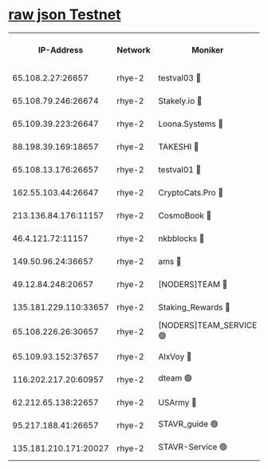 
[raw json Testnet](https://rpc-check.quickt.stavr.tech/quickt/rpc-quickt-result.json)
=


<table><tr><th>IP-Address</th><th>Network</th><th>Moniker</th><th>Latest Block Height</th><th>Earliest Block Height</th><th>Catching Up</th><th>Tx Index</th><th>Voting Power</th><th>Scan Time</th></tr><tr><td>65.108.2.27:26657</td><td>rhye-2</td><td>testval03 🔴</td><td>1212649</td><td>1</td><td>False</td><td>on</td><td>11002050</td><td>2024-03-12T05:16:56.227137606UTC</td></tr><tr><td>65.108.79.246:26674</td><td>rhye-2</td><td>Stakely.io 🔴</td><td>1212649</td><td>1</td><td>False</td><td>on</td><td>10010</td><td>2024-03-12T05:16:56.533570027UTC</td></tr><tr><td>65.109.39.223:26647</td><td>rhye-2</td><td>Loona.Systems 🔴</td><td>1212650</td><td>1</td><td>False</td><td>off</td><td>86949</td><td>2024-03-12T05:17:01.465347570UTC</td></tr><tr><td>88.198.39.169:18657</td><td>rhye-2</td><td>TAKESHI 🔴</td><td>1212650</td><td>1</td><td>False</td><td>off</td><td>40542</td><td>2024-03-12T05:17:02.036041174UTC</td></tr><tr><td>65.108.13.176:26657</td><td>rhye-2</td><td>testval01 🔴</td><td>1212650</td><td>1</td><td>False</td><td>on</td><td>13082010</td><td>2024-03-12T05:17:03.006270950UTC</td></tr><tr><td>162.55.103.44:26647</td><td>rhye-2</td><td>CryptoCats.Pro 🔴</td><td>1212656</td><td>1</td><td>False</td><td>off</td><td>9999</td><td>2024-03-12T05:17:34.947163687UTC</td></tr><tr><td>213.136.84.176:11157</td><td>rhye-2</td><td>CosmoBook 🔴</td><td>1212655</td><td>65301</td><td>False</td><td>off</td><td>1520417</td><td>2024-03-12T05:17:28.593824169UTC</td></tr><tr><td>46.4.121.72:11157</td><td>rhye-2</td><td>nkbblocks 🔴</td><td>1212648</td><td>70101</td><td>False</td><td>off</td><td>81084</td><td>2024-03-12T05:16:49.153593976UTC</td></tr><tr><td>149.50.96.24:36657</td><td>rhye-2</td><td>ams 🔴</td><td>1212653</td><td>133501</td><td>False</td><td>on</td><td>10732</td><td>2024-03-12T05:17:18.128768915UTC</td></tr><tr><td>49.12.84.248:20657</td><td>rhye-2</td><td>[NODERS]TEAM 🔴</td><td>1212653</td><td>146001</td><td>False</td><td>on</td><td>59690</td><td>2024-03-12T05:17:15.768290046UTC</td></tr><tr><td>135.181.229.110:33657</td><td>rhye-2</td><td>Staking_Rewards 🔴</td><td>1212650</td><td>149101</td><td>False</td><td>on</td><td>9900</td><td>2024-03-12T05:17:01.770928860UTC</td></tr><tr><td>65.108.226.26:30657</td><td>rhye-2</td><td>[NODERS]TEAM_SERVICE 🟢</td><td>1212650</td><td>241501</td><td>False</td><td>on</td><td>0</td><td>2024-03-12T05:17:02.674937745UTC</td></tr><tr><td>65.109.93.152:37657</td><td>rhye-2</td><td>AlxVoy 🔴</td><td>1212649</td><td>315173</td><td>False</td><td>on</td><td>150351</td><td>2024-03-12T05:16:53.578848206UTC</td></tr><tr><td>116.202.217.20:60957</td><td>rhye-2</td><td>dteam 🟢</td><td>1212650</td><td>421794</td><td>False</td><td>on</td><td>0</td><td>2024-03-12T05:16:59.108266493UTC</td></tr><tr><td>62.212.65.138:22657</td><td>rhye-2</td><td>USArmy 🔴</td><td>1129000</td><td>1102501</td><td>False</td><td>on</td><td>58774</td><td>2024-03-12T05:16:55.892372900UTC</td></tr><tr><td>95.217.188.41:26657</td><td>rhye-2</td><td>STAVR_guide 🟢</td><td>1212650</td><td>1176001</td><td>False</td><td>on</td><td>0</td><td>2024-03-12T05:17:02.367004208UTC</td></tr><tr><td>135.181.210.171:20027</td><td>rhye-2</td><td>STAVR-Service 🟢</td><td>1212652</td><td>1211001</td><td>False</td><td>on</td><td>0</td><td>2024-03-12T05:17:13.501645756UTC</td></tr></table>